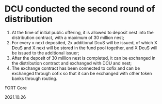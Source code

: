 # DCU conducted the second round of distribution

1. At the time of initial public offering, it is allowed to deposit nest into the distribution contract, with a maximum of 30 million nest;
2. For every x next deposited, 2x additional DcuS will be issued, of which X DcuS and X next will be stored in the fund pool together, and X DcuS will be issued to the additional issuer;
3. After the deposit of 30 million nest is completed, it can be exchanged in the distribution contract and exchanged with DCU and nest;
4. The exchange contract has been connected to cofix and can be exchanged through cofix so that it can be exchanged with other token banks through routing.

FORT Core

2021.10.26
